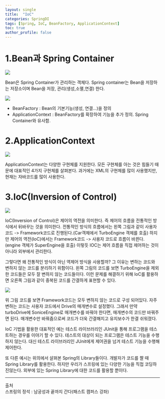 ```yaml
---
layout: single
title:  "IoC"
categories: SpringDI
tags: [Spring, IoC, BeanFactory, ApplicationContext]
toc: true
author_profile: false
---
```


# 1.Bean과 Spring Container
<img src= "https://dsm04pap002files.storage.live.com/y4my6-CzBh6B8hSOGnAUMxoHDJz5imJAdEEyWbUUVnAYOgr6XY9hXcEffXB1Op0fEGMrQnCxgFpQV548DmV4iNqjdW9Ob8YUXCV_iYgo3XsMQB23leYTenQk0Ka8rDFYwwEYpZ2JM9Gp54rMuwFMO9vVLm15veaIs1OcjvXOJbH9iubJn2Hg75S3Gp6PvCKk8uT?width=986&height=347&cropmode=none">

Bean은 Spring Container가 관리하는 객체다. Spring container는 Bean을 저장하는  저장소이며 Bean을 저장, 관리(생성,소멸,연결) 한다. 

<img src= "https://dsm04pap002files.storage.live.com/y4m8EBBOShti_f-CyfPx9Wd74Qf5HqPgkYFJu3uzrw0RMx7xzKAHLYohFHDhIz3at8a27exdUCIIlLlWw0UIqm56ON5OFKX_c77wwzcHQDCkdu8RAYJdIoRv77hh-m7TxON3vJvGZR6TIus3oSM1j0TpmLapdV-UhPGb9QzTNAZjZniY-qCimH_pAFpwpBVmpCs?width=605&height=427&cropmode=none">

 - BeanFactory : Bean의 기본기능(생성, 연결...)을 정의
 - ApplicationContext : BeanFactory를 확장하여 기능을 추가 정의. Spring Container와 유사함.

# 2.ApplicationContext
 <img src= "https://dsm04pap002files.storage.live.com/y4moWKxMfgpHqQLVJ4b3457HkI0CGWACACQSHKKjpRjVH2G_E3TvWNO0zRU-p-vp7QwUgfTqmMGxLb0603XlZyE3Jc1_h16MyZap0ayduj2ipVawxIiHlVITfnbH2j7OcyHa196bYoz4ZwwzOcFowuC3FUtN1s0K-SGUl3xZXbTd1iABd9JcgOhGPGUCXNG4tN8?width=1093&height=161&cropmode=none">

 ApplicationContext는 다양한 구현체를 지원한다. 모든 구현체를 아는 것은 힘들기 때문에 대표적인 4가지 구현체를 살펴본다. 과거에는 XML의 구현체를 많이 사용했지만, 현재는 자바코드를 많이 사용한다. 

 # 3.IoC(Inversion of Control)
<img src= "https://dsm04pap002files.storage.live.com/y4mjcNTAiXcrYlbtDKpnZ9PI4tXcn9yUgoxbHZ2D6quh4vJD6J3CsB4fIw5eosX3dKagg8WSwaKeAIuwDTGtKnRHwybhqem3BgCJv2XiLOzigqVV3o0IvTIvkb1AAlhBkZ9GkMnspwSL5PlOwXJIAOtK2izx5sHArkvBd81oWrF9updnxndNWMgbyz9vBSZb0aJ?width=1032&height=439&cropmode=none">

IoC(Inversion of Control)은 제어의 역전을 의미한다. 즉 제어의 흐름을 전통적인 방식에서 뒤바꾸는 것을 의미한다. 전통적인 방식의 흐름에서는 왼쪽 그림과 같이 사용자 코드 -> Framework코드로 진행된다.(Car객체에서 TurboEngine 객체를 호출) 하지만 제어의 역전(IoC)에서는 Framework코드 -> 사용자 코드로 흐름이 바뀐다. (engine 객체가 SuperEngine을 호출) 이렇듯 IOC는 제어 흐름을 직접 제어하는 것이 아니라 외부에서 관리한다.  

 그렇다면 왜 전통적인 방식이 아닌 역제어 방식을 사용할까? 그 이유는 변하는 코드와 변하지 않는 코드를 분리하기 위함이다. 왼쪽 그림의 코드를 보면 TurboEngine을 제외한 코드들은 모두 잘 변하지 않는 코드들이다. 이런 문제를 해결하기 위해 IoC를 활용하면 오른쪽 그림과 같이 중복된 코드를 간결하게 표현할 수 있다. 

<img src= "https://dsm04pap002files.storage.live.com/y4m5kGaFjLfFITdQbN6lNDqd5Dv_JYIRAByHThoYWzuXEQl6BZ3H_ZgNmv6XOBIJqIhoWyYvGtmNEM4KdplMA21qVolsTSWLOnNMGfKkTbtg3IKZJImepcrqyAV_8Vo3eaSyiBWnCfRpPHV6jo4N7KYhPYivixJVEAS22ifWZ554WQLRHowHfzTtbGeCVpDgV_D?width=520&height=400&cropmode=none">

위 그림 코드를 보면 Framework코드는 모두 변하지 않는 코드로 구성 되어있다. 자주 변하는 코드는 사용자 코드에서 Drive의 매개변수로 설정했다. 그래서 만약 turboDrive에 SoniceEngine로 매개변수를 바꿔야 한다면, 매개변수의 코드만 바꿔주면 된다. 매개변수만 바꿔줌으로써 코드가 더욱 간결해지고 유지보수가 한결 쉬워졌다.

IoC 기법을 활용한 대표적인 예는 테스트 라이브러리인 JUnit을 통해 프로그램을 테스트하는 경우를 이야기 할 수 있다. 테스트의 대상이 되는 프로그램은 테스트 기능을 수행하지 않는다. 대신 테스트 라이브러리인 JUnit에게 제어권을 넘겨 테스트 기능을 수행해 제어한다. 

또 다른 예시는 위의에서 살펴본 Spring의 Library들이다. 개발자가 코드를 짤 때 Spring Library를 활용한다. 하지만 우리가 스프링에 있는 다양한 기능을 직접 코딩하진않는다. 외부에 있는 Spring Library에 대한 코드를 활용할 뿐이다.

---
출처  
스프링의 정석 : 남궁성과 끝까지 간다(패스트 캠퍼스 강좌)